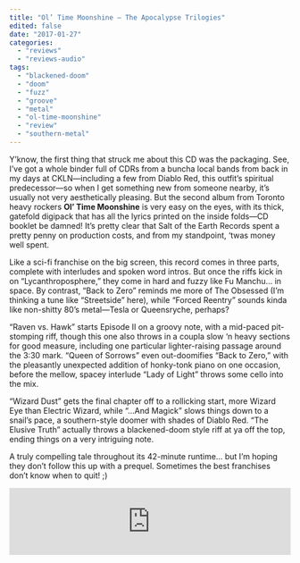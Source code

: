 ```yaml
---
title: "Ol’ Time Moonshine – The Apocalypse Trilogies"
edited: false
date: "2017-01-27"
categories:
  - "reviews"
  - "reviews-audio"
tags:
  - "blackened-doom"
  - "doom"
  - "fuzz"
  - "groove"
  - "metal"
  - "ol-time-moonshine"
  - "review"
  - "southern-metal"
---
```


Y’know, the first thing that struck me about this CD was the packaging. See, I’ve got a whole binder full of CDRs from a buncha local bands from back in my days at CKLN—including a few from Diablo Red, this outfit’s spiritual predecessor—so when I get something new from someone nearby, it’s usually not very aesthetically pleasing. But the second album from Toronto heavy rockers **Ol’ Time Moonshine** is very easy on the eyes, with its thick, gatefold digipack that has all the lyrics printed on the inside folds—CD booklet be damned! It’s pretty clear that Salt of the Earth Records spent a pretty penny on production costs, and from my standpoint, ‘twas money well spent.

Like a sci-fi franchise on the big screen, this record comes in three parts, complete with interludes and spoken word intros. But once the riffs kick in on “Lycanthroposphere,” they come in hard and fuzzy like Fu Manchu… in space. By contrast, “Back to Zero” reminds me more of The Obsessed (I’m thinking a tune like “Streetside” here), while “Forced Reentry” sounds kinda like non-shitty 80’s metal—Tesla or Queensryche, perhaps?

“Raven vs. Hawk” starts Episode II on a groovy note, with a mid-paced pit-stomping riff, though this one also throws in a coupla slow ‘n heavy sections for good measure, including one particular lighter-raising passage around the 3:30 mark. “Queen of Sorrows” even out-doomifies “Back to Zero,” with the pleasantly unexpected addition of honky-tonk piano on one occasion, before the mellow, spacey interlude “Lady of Light” throws some cello into the mix.

“Wizard Dust” gets the final chapter off to a rollicking start, more Wizard Eye than Electric Wizard, while “…And Magick” slows things down to a snail’s pace, a southern-style doomer with shades of Diablo Red. “The Elusive Truth” actually throws a blackened-doom style riff at ya off the top, ending things on a very intriguing note.

A truly compelling tale throughout its 42-minute runtime… but I’m hoping they don’t follow this up with a prequel. Sometimes the best franchises don’t know when to quit! ;)

<iframe style="border: 0; width: 100%; height: 120px;" src="https://bandcamp.com/EmbeddedPlayer/album=191235356/size=large/bgcol=ffffff/linkcol=0687f5/tracklist=false/artwork=small/transparent=true/" width="300" height="150" seamless=""><a href="http://oltimemoonshine.bandcamp.com/album/the-apocalypse-trilogies">The Apocalypse Trilogies by Ol' Time Moonshine</a></iframe>
